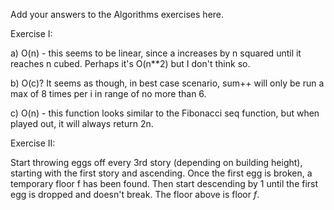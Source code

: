 Add your answers to the Algorithms exercises here.

Exercise I:

a) O(n) - this seems to be linear, since a increases by n squared until it reaches n cubed. Perhaps it's O(n**2) but I don't think so.

b) O(c)? It seems as though, in best case scenario, sum++ will only be run a max of 8 times per i in range of no more than 6.

c) O(n) - this function looks similar to the Fibonacci seq function, but when played out, it will always return 2n.

Exercise II:

Start throwing eggs off every 3rd story (depending on building height), starting with the first story and ascending. Once the first egg is broken, a temporary floor f has been found. Then start descending by 1 until the first egg is dropped and doesn't break. The floor above is floor _f_.
